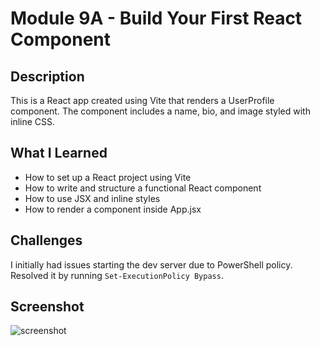 # Module 9A - Build Your First React Component

## Description
This is a React app created using Vite that renders a UserProfile component. The component includes a name, bio, and image styled with inline CSS.

## What I Learned
- How to set up a React project using Vite
- How to write and structure a functional React component
- How to use JSX and inline styles
- How to render a component inside App.jsx

## Challenges
I initially had issues starting the dev server due to PowerShell policy. Resolved it by running `Set-ExecutionPolicy Bypass`.

## Screenshot
![screenshot](./src/assets/myscreenshot.png) 
